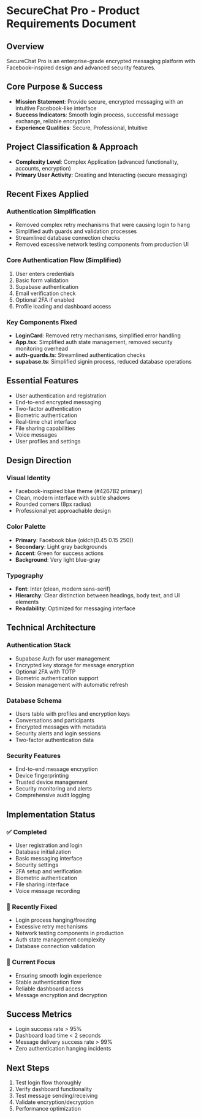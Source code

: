 # SecureChat Pro - Product Requirements Document

## Overview
SecureChat Pro is an enterprise-grade encrypted messaging platform with Facebook-inspired design and advanced security features.

## Core Purpose & Success
- **Mission Statement**: Provide secure, encrypted messaging with an intuitive Facebook-like interface
- **Success Indicators**: Smooth login process, successful message exchange, reliable encryption
- **Experience Qualities**: Secure, Professional, Intuitive

## Project Classification & Approach
- **Complexity Level**: Complex Application (advanced functionality, accounts, encryption)
- **Primary User Activity**: Creating and Interacting (secure messaging)

## Recent Fixes Applied

### Authentication Simplification
- Removed complex retry mechanisms that were causing login to hang
- Simplified auth guards and validation processes
- Streamlined database connection checks
- Removed excessive network testing components from production UI

### Core Authentication Flow (Simplified)
1. User enters credentials
2. Basic form validation
3. Supabase authentication 
4. Email verification check
5. Optional 2FA if enabled
6. Profile loading and dashboard access

### Key Components Fixed
- **LoginCard**: Removed retry mechanisms, simplified error handling
- **App.tsx**: Simplified auth state management, removed security monitoring overhead
- **auth-guards.ts**: Streamlined authentication checks
- **supabase.ts**: Simplified signin process, reduced database operations

## Essential Features
- User authentication and registration
- End-to-end encrypted messaging
- Two-factor authentication
- Biometric authentication
- Real-time chat interface
- File sharing capabilities
- Voice messages
- User profiles and settings

## Design Direction

### Visual Identity
- Facebook-inspired blue theme (#4267B2 primary)
- Clean, modern interface with subtle shadows
- Rounded corners (8px radius)
- Professional yet approachable design

### Color Palette
- **Primary**: Facebook blue (oklch(0.45 0.15 250))
- **Secondary**: Light gray backgrounds
- **Accent**: Green for success actions
- **Background**: Very light blue-gray

### Typography
- **Font**: Inter (clean, modern sans-serif)
- **Hierarchy**: Clear distinction between headings, body text, and UI elements
- **Readability**: Optimized for messaging interface

## Technical Architecture

### Authentication Stack
- Supabase Auth for user management
- Encrypted key storage for message encryption
- Optional 2FA with TOTP
- Biometric authentication support
- Session management with automatic refresh

### Database Schema
- Users table with profiles and encryption keys
- Conversations and participants
- Encrypted messages with metadata
- Security alerts and login sessions
- Two-factor authentication data

### Security Features
- End-to-end message encryption
- Device fingerprinting
- Trusted device management
- Security monitoring and alerts
- Comprehensive audit logging

## Implementation Status

### ✅ Completed
- User registration and login
- Database initialization
- Basic messaging interface
- Security settings
- 2FA setup and verification
- Biometric authentication
- File sharing interface
- Voice message recording

### 🔧 Recently Fixed
- Login process hanging/freezing
- Excessive retry mechanisms
- Network testing components in production
- Auth state management complexity
- Database connection validation

### 🎯 Current Focus
- Ensuring smooth login experience
- Stable authentication flow
- Reliable dashboard access
- Message encryption and decryption

## Success Metrics
- Login success rate > 95%
- Dashboard load time < 2 seconds
- Message delivery success rate > 99%
- Zero authentication hanging incidents

## Next Steps
1. Test login flow thoroughly
2. Verify dashboard functionality
3. Test message sending/receiving
4. Validate encryption/decryption
5. Performance optimization